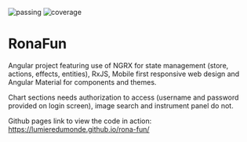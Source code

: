 <img src="https://img.shields.io/badge/build-passing-brightgreen" alt="passing" >  <img src="https://img.shields.io/badge/coverage-86%25-green" alt="coverage" >
# RonaFun

Angular project featuring use of NGRX for state management (store, actions, effects, entities), RxJS, Mobile first responsive web design and Angular Material for components and themes. 

Chart sections needs authorization to access (username and password provided on login screen), image search and instrument panel do not.

Github pages link to view the code in action: https://lumieredumonde.github.io/rona-fun/

